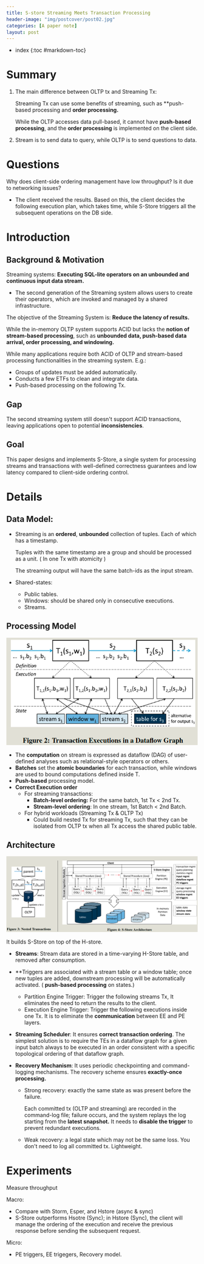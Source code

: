```yaml
---
title: S-store Streaming Meets Transaction Processing
header-image: "img/postcover/post02.jpg"
categories: [A paper note]
layout: post
---
```

- index
{:toc #markdown-toc}

# Summary
1. The main difference between OLTP tx and Streaming Tx:

   Streaming Tx can use some benefits of streaming, such as **push-based processing and **order processing.**

   While the OLTP accesses data pull-based, it cannot have **push-based processing**, and the **order processing** is implemented on the client side. 

2. Stream is to send data to query, while OLTP is to send questions to data.

# Questions

Why does client-side ordering management have low throughput? Is it due to networking issues? 

- The client received the results. Based on this, the client decides the following execution plan, which takes time, while S-Store triggers all the subsequent operations on the DB side. 

# Introduction

## Background & Motivation

Streaming systems: **Executing SQL-lite operators on an unbounded and continuous input data stream.**

- The second generation of the Streaming system allows users to create their operators, which are invoked and managed by a shared infrastructure.

The objective of the Streaming System is: **Reduce the latency of results.**

While the in-memory OLTP system supports ACID but lacks the **notion of stream-based processing**, such as **unbounded data, push-based data arrival, order processing, and windowing.** 

While many applications require both ACID of OLTP and stream-based processing functionalities in the streaming system. E.g.:

- Groups of updates must be added automatically.
- Conducts a few ETFs to clean and integrate data.
- Push-based processing on the following Tx.

## Gap

The second streaming system still doesn't support ACID transactions, leaving applications open to potential **inconsistencies**.

## Goal

This paper designs and implements S-Store, a single system for processing streams and transactions with well-defined correctness guarantees and low latency compared to client-side ordering control.

# Details

## Data Model:

- Streaming is an **ordered**, **unbounded** collection of tuples. Each of which has a timestamp. 

  Tuples with the same timestamp are a group and should be processed as a unit. ( In one Tx with atomicity )

  The streaming output will have the same batch-ids as the input stream.

- Shared-states: 

  - Public tables.
  - Windows: should be shared only in consecutive executions.
  - Streams.

## Processing Model

![image-20230313114656826](../../img/a_img_store/image-20230313114656826.png)

- The **computation** on stream is expressed as dataflow (DAG) of user-defined analyses such as relational-style operators or others.
- **Batches** set the **atomic boundaries** for each transaction, while windows are used to bound computations defined inside T. 
- **Push-based** processing model.
- **Correct Execution order** 
  - For streaming transactions:
    - **Batch-level ordering:** For the same batch, 1st Tx < 2nd Tx.
    - **Stream-level ordering**: In one stream, 1st Batch < 2nd Batch.
  - For hybrid workloads (Streaming Tx & OLTP Tx)
    - Could build nested Tx for streaming Tx, such that they can be isolated from OLTP tx when all Tx access the shared public table. 

## Architecture

![image-20230313114626649](../../img/a_img_store/image-20230313114626649.png)

It builds S-Store on top of the H-store.

- **Streams**: Stream data are stored in a time-varying H-Store table,  and removed after consumption.

- **Triggers are associated with a stream table or a window table; once new tuples are added, downstream processing will be automatically activated. ( **push-based processing** on states.)

  - Partition Engine Trigger:  Trigger the following streams Tx,
    It eliminates the need to return the results to the client.
  - Execution Engine Trigger: Trigger the following executions inside one Tx. 
    It is to eliminate the **communication** between EE and PE layers.

- **Streaming Scheduler**: It ensures **correct transaction ordering**. The simplest solution is to require the TEs in a dataflow graph for a given input batch always to be executed in an order consistent with a specific topological ordering of that dataflow graph.

- **Recovery Mechanism**: It uses periodic checkpointing and command-logging mechanisms. The recovery scheme ensures **exactly-once processing.**

  - Strong recovery: exactly the same state as was present before the failure.

    Each committed tx (OLTP and streaming) are recorded in the command-log file; failure occurs, and the system replays the log starting from the **latest snapshot.** 
    It needs to **disable the trigger** to prevent redundant executions.

  - Weak recovery: a legal state which may not be the same loss.
    You don't need to log all committed tx. Lightweight. 

# Experiments

Measure throughput

Macro:

- Compare with Storm, Esper, and Hstore (async & sync)
- S-Store outperforms Hsotre (Sync); in Hstore (Sync), the client will manage the ordering of the execution and receive the previous response before sending the subsequent request. 

Micro:

- PE triggers, EE trigegers, Recovery model.

